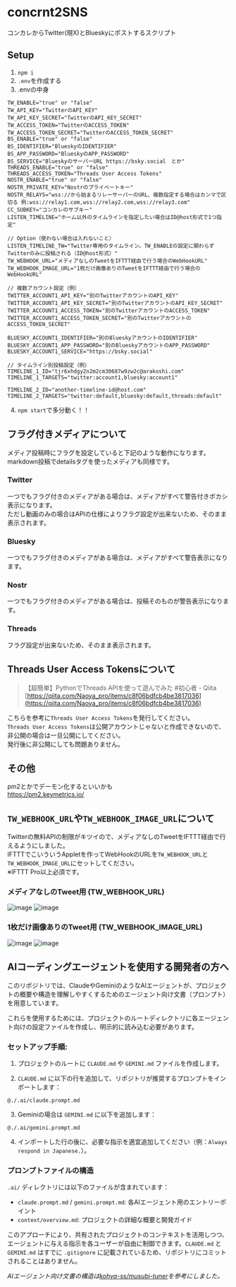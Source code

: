 # concrnt2SNS

コンカレからTwitter(現X)とBlueskyにポストするスクリプト

## Setup

1. `npm i`
2. `.env`を作成する
3. .envの中身

```env
TW_ENABLE="true" or "false"
TW_API_KEY="TwitterのAPI_KEY"
TW_API_KEY_SECRET="TwitterのAPI_KEY_SECRET"
TW_ACCESS_TOKEN="TwitterのACCESS_TOKEN"
TW_ACCESS_TOKEN_SECRET="TwitterのACCESS_TOKEN_SECRET"
BS_ENABLE="true" or "false"
BS_IDENTIFIER="BlueskyのIDENTIFIER"
BS_APP_PASSWORD="BlueskyのAPP_PASSWORD"
BS_SERVICE="BlueskyのサーバーURL https://bsky.social　とか"
THREADS_ENABLE="true" or "false"
THREADS_ACCESS_TOKEN="Threads User Access Tokens"
NOSTR_ENABLE="true" or "false"
NOSTR_PRIVATE_KEY="Nostrのプライベートキー"
NOSTR_RELAYS="wss://から始まるリレーサーバーのURL、複数指定する場合はカンマで区切る 例:wss://relay1.com,wss://relay2.com,wss://relay3.com"
CC_SUBKEY="コンカレのサブキー"
LISTEN_TIMELINE="ホーム以外のタイムラインを指定したい場合はID@host形式で1つ指定"

// Option（使わない場合は入れないこと）
LISTEN_TIMELINE_TW="Twitter専用のタイムライン。TW_ENABLEの設定に関わらずTwitterのみに投稿される（ID@host形式）"
TW_WEBHOOK_URL="メディアなしのTweetをIFTTT経由で行う場合のWebHookURL"
TW_WEBHOOK_IMAGE_URL="1枚だけ画像ありのTweetをIFTTT経由で行う場合のWebHookURL"

// 複数アカウント設定（例）
TWITTER_ACCOUNT1_API_KEY="別のTwitterアカウントのAPI_KEY"
TWITTER_ACCOUNT1_API_KEY_SECRET="別のTwitterアカウントのAPI_KEY_SECRET"
TWITTER_ACCOUNT1_ACCESS_TOKEN="別のTwitterアカウントのACCESS_TOKEN"
TWITTER_ACCOUNT1_ACCESS_TOKEN_SECRET="別のTwitterアカウントのACCESS_TOKEN_SECRET"

BLUESKY_ACCOUNT1_IDENTIFIER="別のBlueskyアカウントのIDENTIFIER"
BLUESKY_ACCOUNT1_APP_PASSWORD="別のBlueskyアカウントのAPP_PASSWORD"
BLUESKY_ACCOUNT1_SERVICE="https://bsky.social"

// タイムライン別投稿設定（例）
TIMELINE_1_ID="tjr6xhdgy2n2m2cm30687w9zw2c@arakoshi.com"
TIMELINE_1_TARGETS="twitter:account1,bluesky:account1"

TIMELINE_2_ID="another-timeline-id@host.com"
TIMELINE_2_TARGETS="twitter:default,bluesky:default,threads:default"
```

4. `npm start`で多分動く！！

## フラグ付きメディアについて

メディア投稿時にフラグを設定していると下記のような動作になります。  
markdown投稿でdetailsタグを使ったメディアも同様です。

### Twitter

一つでもフラグ付きのメディアがある場合は、メディアがすべて警告付きボカシ表示になります。  
ただし動画のみの場合はAPIの仕様によりフラグ設定が出来ないため、そのまま表示されます。

### Bluesky

一つでもフラグ付きのメディアがある場合は、メディアがすべて警告表示になります。  

### Nostr

一つでもフラグ付きのメディアがある場合は、投稿そのものが警告表示になります。  

### Threads

フラグ設定が出来ないため、そのまま表示されます。

## Threads User Access Tokensについて

> 【超簡単】PythonでThreads APIを使って遊んでみた #初心者 - Qiita
> [https://qiita.com/Naoya_pro/items/c8f06bdfcb4be3817036](https://qiita.com/Naoya_pro/items/c8f06bdfcb4be3817036)

こちらを参考に`Threads User Access Tokens`を発行してください。  
`Threads User Access Tokens`は公開アカウントじゃないと作成できないので、非公開の場合は一旦公開にしてください。  
発行後に非公開にしても問題ありません。  

## その他

pm2とかでデーモン化するといいかも  
https://pm2.keymetrics.io/  

## `TW_WEBHOOK_URL`や`TW_WEBHOOK_IMAGE_URL`について

Twitterの無料APIの制限がキツイので、メディアなしのTweetをIFTTT経由で行えるようにしました。  
IFTTTでこいういうAppletを作ってWebHookのURLを`TW_WEBHOOK_URL`と`TW_WEBHOOK_IMAGE_URL`にセットしてください。  
※IFTTT Pro以上必須です。

### メディアなしのTweet用 (TW_WEBHOOK_URL)

![image](https://github.com/user-attachments/assets/6350bd08-b941-4108-8b13-fda947bdd655)
![image](https://github.com/user-attachments/assets/3c4b34ca-4412-458a-9342-d0b537f7cc6e)

### 1枚だけ画像ありのTweet用 (TW_WEBHOOK_IMAGE_URL)

![image](https://github.com/user-attachments/assets/6271c892-2db6-4bf5-8c17-f7f7bb56e33c)
![image](https://github.com/user-attachments/assets/27ed9a51-d20b-4786-b3ac-5354b4aa76c7)

## AIコーディングエージェントを使用する開発者の方へ

このリポジトリでは、ClaudeやGeminiのようなAIエージェントが、プロジェクトの概要や構造を理解しやすくするためのエージェント向け文書（プロンプト）を用意しています。

これらを使用するためには、プロジェクトのルートディレクトリに各エージェント向けの設定ファイルを作成し、明示的に読み込む必要があります。

### セットアップ手順:

1. プロジェクトのルートに `CLAUDE.md` や `GEMINI.md` ファイルを作成します。

2. `CLAUDE.md` に以下の行を追加して、リポジトリが推奨するプロンプトをインポートします：

```
@./.ai/claude.prompt.md
```

3. Geminiの場合は `GEMINI.md` に以下を追加します：

```
@./.ai/gemini.prompt.md
```

4. インポートした行の後に、必要な指示を適宜追加してください（例：`Always respond in Japanese.`）。

### プロンプトファイルの構造

`.ai/` ディレクトリには以下のファイルが含まれています：
- `claude.prompt.md` / `gemini.prompt.md`: 各AIエージェント用のエントリーポイント
- `context/overview.md`: プロジェクトの詳細な概要と開発ガイド

このアプローチにより、共有されたプロジェクトのコンテキストを活用しつつ、エージェントに与える指示を各ユーザーが自由に制御できます。`CLAUDE.md` と `GEMINI.md` はすでに `.gitignore` に記載されているため、リポジトリにコミットされることはありません。

*AIエージェント向け文書の構造は[kohya-ss/musubi-tuner](https://github.com/kohya-ss/musubi-tuner)を参考にしました。*
